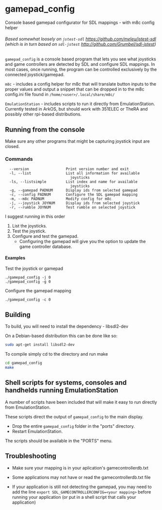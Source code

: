 # gamepad_config
Console based gamepad configurator for SDL mappings - with m8c config helper


###### Based somewhat loosely on `jstest-sdl` https://github.com/meleu/jstest-sdl (which is in turn based on `sdl-jstest` http://github.com/Grumbel/sdl-jstest)


`gamepad_config` is a console based program that lets you see what joysticks 
and game controllers are detected by SDL and configure SDL mappings. 
In most cases, once running, the program can be controlled exclusively by the
connected joystick/gamepad.

`m8c` - includes a config helper for m8c that will translate 
button inputs to the proper values and output a snippet that can be dropped 
in to the m8c config.ini file found in `/home/<user>/.local/share/m8c/`

`EmulationStation` - includes scripts to run it directly from EmulationStation. 
Currently tested in ArkOS, but should work with 351ELEC or TheRA and 
possibly other rpi-based distributions.


## Running from the console

Make sure any other programs that might be capturing joystick input are closed.


### Commands
```  -h, --help                Print this help
  --version                 Print version number and exit
  -l, --list                List all information for available
                              joysticks
  -ls, --listsimple         List index and name for available
                              joysticks
  -g, --gamepad PADNUM      Display ids from selected gamepad
  -c, --config PADNUM       Configure the SDL gamepad mapping
  -m, --m8c PADNUM          Modify config for m8c
  -j, --joystick JOYNUM     Display ids from selected joystick
  -r, --rumble JOYNUM       Test rumble on selected joystick
```

I suggest running in this order
1. List the joysticks.
2. Test the joystick.
3. Configure and test the gamepad.
   - Configuring the gamepad will give you the option to update the game controller
database.
#### Examples
Test the joystick or gamepad
```
./gamepad_config -j 0
./gamepad_config -g 0
```
Configure the gamepad mapping
```
./gamepad_config -c 0
```
 

## Building

To build, you will need to install the dependency - libsdl2-dev

On a Debian-based distribution this can be done like so:

```sh
sudo apt-get install libsdl2-dev 
```

To compile simply cd to the directory and run make

```sh
cd gamepad_config
make
```


## Shell scripts for systems, consoles and handhelds running EmulationStation 

A number of scripts have been included that will make it easy to run directly 
from EmulationStation.

These scripts direct the output of `gamepad_config` to the main display.

 - Drop the entire `gamepad_config` folder in the "ports" directory.
 - Restart EmulationStation.

The scripts should be available in the "PORTS" menu.


## Troubleshooting
- Make sure your mapping is in your aplication's gamecontrollerdb.txt 

- Some applications may not have or read the gamecontrollerdb.txt file

- If your application is still not detecting the gamepad, you may need to add the line
  ```export SDL_GAMECONTROLLERCONFIG=<your mapping>```
  before running your application 
  (or put in a shell script that calls your application)
